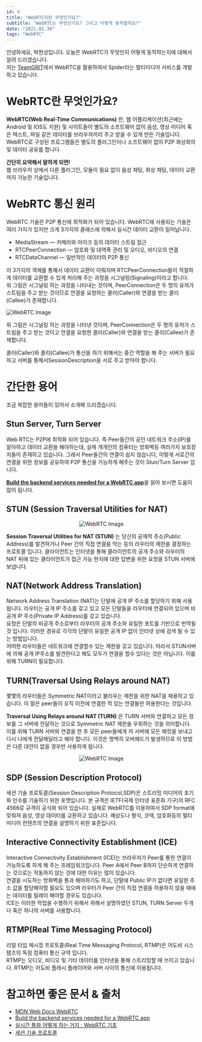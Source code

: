 ```yaml
---
id: 0
title: "WebRTC이란 무엇인가요?"
subtitle: "WebRTC는 무엇인가요? 그리고 어떻게 동작할까요?"
date: "2021.01.30"
tags: "WebRTC"
---
```


안녕하세요, 박현상입니다. 오늘은 WebRTC가 무엇인지 어떻게 동작하는지에 대해서 알려 드리겠습니다.  
저는 [TeamGRIT](https://teamgrit.kr/)에서 WebRTC을 활용하여서 Spider라는 멀티미디어 서비스를 개발하고 있습니다.

# WebRTC란 무엇인가요?
**WebRTC(Web Real-Time Communications)** 란, 웹 어플리케이션(최근에는 Android 및 IOS도 지원) 및 사이트들이 별도의 소프트웨어 없이 음성, 영상 미디어 혹은 텍스트, 파일 같은 데이터를 브라우져끼리 주고 받을 수 있게 만든 기술입니다. WebRTC로 구성된 프로그램들은 별도의 플러그인이나 소프트웨어 없이 P2P 화상회의 및 데이터 공유를 합니다.

**간단히 요약해서 말하게 되면!**  
웹 브라우저 상에서 다른 플러그인, 모듈이 필요 없이 음성 채팅, 화상 채팅, 데이터 교환까지 가능한 기술입니다.

# WebRTC 통신 원리
WebRTC 기술은 P2P 통신에 최적화가 되어 있습니다.
WebRTC에 사용되는 기술은 여러 가지가 있지만 크게 3가지의 클래스에 의해서 실시간 데이터 교환이 일어납니다.

- MediaStream — 카메라와 마이크 등의 데이터 스트림 접근
- RTCPeerConnection — 암호화 및 대역폭 관리 및 오디오, 비디오의 연결
- RTCDataChannel — 일반적인 데이터의 P2P 통신

이 3가지의 객체를 통해서 데이터 교환이 이뤄지며 RTCPeerConnection들이 적절하게 데이터를 교환할 수 있게 처리해 주는 과정을 시그널링(Signaling)이라고 합니다.  
위 그림은 시그널링 하는 과정을 나타내는 것이며, PeerConnection은 두 명의 유저가 스트림을 주고 받는 것이므로 연결을 요청하는 콜러(Caller)와 연결을 받는 콜리(Callee)가 존재합니다.  

![WebRTC Image](https://miro.medium.com/max/700/1*Lhsz8eckhNrXDehMo2hQyA.png)

위 그림은 시그널링 하는 과정을 나타낸 것이며, PeerConnection은 두 명의 유저가 스트림을 주고 받는 것이고 연결을 요청한 콜러(Caller)와 연결을 받는 콜리(Callee)가 존재합니다. 

콜러(Caller)와 콜리(Callee)가 통신을 하기 위해서는 중간 역할을 해 주는 서버가 필요하고 서버를 통해서SessionDescription을 서로 주고 받아야 합니다.

# 간단한 용어
조금 복잡한 용어들이 있어서 소개해 드리겠습니다.

## Stun Server, Turn Server
Web RTC는 P2P에 최적화 되어 있습니다.
즉 Peer들간의 공인 네트워크 주소(IP)를 알아하고 데이터 교환을 해야하는데, 실제 개개인의 컴퓨터는 방화벽등 여러가지 보호장치들이 존재하고 있습니다. 그래서 Peer들간의 연결이 쉽지 않습니다, 이렇게 서로간의 연결을 위한 정보를 공유하여 P2P 통신을 가능하게 해주는 것이 Stun/Turn Server 입니다.

[**Build the backend services needed for a WebRTC app**](https://www.html5rocks.com/ko/tutorials/webrtc/infrastructure/)을 읽어 보시면 도움이 많이 됩니다.

## STUN (Session Traversal Utilities for NAT)
<div style="text-align:center">

![WebRTC Image](https://miro.medium.com/max/259/1*80Z67TRcEZnqHj3dWSi2cg.png)
</div>

**Session Traversal Utilities for NAT (STUN)** 는 당신의 공재적 주소(Public Address)를 발견하거나 Peer 간의 직접 연결을 막는 등의 라우터의 제한을 결정하는 프로토콜 입니다. 클라이언트는 인터넷을 통해 클라이언트의 공개 주소와 라우터의 NAT 뒤에 있는 클라이언트가 접근 가능 한지에 대한 답변을 위한 요청을 STUN 서버에 보냅니다.

## NAT(Network Address Translation)
Network Address Translation (NAT)는 단말에 공개 IP 주소를 할당하기 위해 사용됩니다. 라우터는 공개 IP 주소를 갖고 있고 모든 단말들을 라우터에 연결되어 있으며 비공개 IP 주소(Private IP Address)를 갖고 있습니다.  
요청은 단말의 비공개 주소로부터 라우터의 공개 주소와 유일한 포트를 기반으로 번역될 것 입니다. 이러한 경유로 각각의 단말이 유일한 공개 IP 없이 인터넷 상에 검색 될 수 있는 방법입니다.  
어떠한 라우터들은 네트워크에 연결할수 있는 제한을 갖고 있습니다. 따라서 STUN서버에 의해 공개 IP주소를 발견한다고 해도 모두가 연결을 할수 있다는 것은 아닙니다. 이를 위해 TURN이 필요합니다.

## TURN(Traversal Using Relays around NAT)
몇몇의 라우터들은 Symmetric NAT이라고 불리우는 제한을 위한 NAT을 채용하고 있습니다. 이 말은 peer들이 오직 이전에 연결한 적 있는 연결들만 허용한다는 것입니다.

**Traversal Using Relays around NAT (TURN)** 은 TURN 서버와 연결하고 모든 정보를 그 서버에 전달하는 것으로 Symmetric NAT 제한을 우회하는 것을 의미합니다.
이를 위해 TURN 서버와 연결을 한 후 모든 peer들에게 저 서버에 모든 패킷을 보내고 다시 나에게 전달해달라고 해야 합니다. 이것은 명백히 오버헤드가 발생하므로 이 방법은 다른 대안이 없을 경우만 사용하게 됩니다.

<div style="text-align:center">

![WebRTC Image](https://miro.medium.com/max/295/1*WSa3buqCC42Jc4Qygi9jXw.png)
</div>

## SDP (Session Description Protocol)
세션 기술 프로토콜(Session Description Protocol,SDP)은 스트리밍 미디어의 초기화 인수를 기술하기 위한 포맷입니다. 본 규격은 IETF(국제 인터넷 표준화 기구)의 RFC 4566로 규격이 공식화 되어 있습니다.
실제로 WebRTC를 이용하여서 SDP format에 맞춰져 음성, 영상 데이터를 교환하고 있습니다.
해상도나 형식, 코덱, 암호화등의 멀티미디어 컨텐츠의 연결을 설명하기 위한 표준입니다.

## Interactive Connectivity Establishment (ICE)
Interactive Connectivity Establishment (ICE)는 브라우저가 Peer를 통한 연결이 가능하도록 하게 해 주는 프레임워크입니다. Peer A에서 Peer B까지 단순하게 연결하는 것으로는 작동하지 않는 것에 대한 이유는 많이 있습니다.  
연결을 시도하는 방화벽을 통과 해야하기도 하고, 단말에 Public IP가 없다면 유일한 주소 값을 할당해야할 필요도 있으며 라우터가 Peer 간의 직접 연결을 허용하지 않을 때에는 데이터를 릴레이 해야할 경우도 있습니다.  
ICE는 이러한 작업을 수행하기 위해서 위해서 설명하였던 STUN, TURN Server 두개 다 혹은 하나의 서버를 사용합니다. 

## RTMP(Real Time Messaging Protocol)
리얼 타임 메시징 프로토콜(Real Time Messaging Protocol, RTMP)은 어도비 시스템즈의 독점 컴퓨터 통신 규약 입니다.  
RTMP는 오디오, 비디오 및 기타 데이터를 인터넷을 통해 스트리밍할 때 쓰이고 있습니다.
RTMP는 어도비 플래시 플레이어와 서버 사이의 통신에 이용됩니다.  

# 참고하면 좋은 문서 & 출처
- [MDN Web Docs WebRTC](https://developer.mozilla.org/ko/docs/Web/API/WebRTC_API/Protocols)
- [Build the backend services needed for a WebRTC app](https://www.html5rocks.com/ko/tutorials/webrtc/infrastructure/)
- [실시간 통화 어떻게 하는 거지 : WebRTC 기초](https://juneyr.dev/webrtc-basics)
- [세션 기술 프로토콜](https://ko.wikipedia.org/wiki/%EC%84%B8%EC%85%98_%EA%B8%B0%EC%88%A0_%ED%94%84%EB%A1%9C%ED%86%A0%EC%BD%9C)